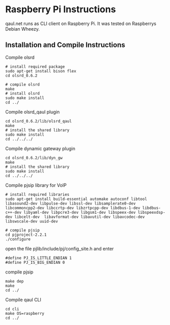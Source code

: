 Raspberry Pi Instructions
=========================

qaul.net runs as CLI client on Raspberry Pi.
It was tested on Raspberrys Debian Wheezy.


Installation and Compile Instructions
--------------------------------------

Compile olsrd

    # install required package
    sudo apt-get install bison flex
    cd olsrd_0.6.2
    
    # compile olsrd
    make
    # install olsrd
    sudo make install
    cd ../

Compile olsrd_qaul plugin

    cd olsrd_0.6.2/lib/olsrd_qaul
    make
    # install the shared library
    sudo make install
    cd ../../../

Compile dynamic gateway plugin

    cd olsrd_0.6.2/lib/dyn_gw
    make
    # install the shared library
    sudo make install
    cd ../../../

Compile pjsip library for VoIP

    # install required libraries
    sudo apt-get install build-essential automake autoconf libtool libasound2-dev libpulse-dev libssl-dev libsamplerate0-dev libcommoncpp2-dev libccrtp-dev libzrtpcpp-dev libdbus-1-dev libdbus-c++-dev libyaml-dev libpcre3-dev libgsm1-dev libspeex-dev libspeexdsp-dev libcelt-dev  libavformat-dev libavutil-dev libavcodec-dev libswscale-dev uuid-dev

    # compile pjsip
    cd pjproject-2.2.1
    ./configure

open the file pjlib/include/pj/config_site.h and enter

    #define PJ_IS_LITTLE_ENDIAN 1 
    #define PJ_IS_BIG_ENDIAN 0

compile pjsip

    make dep
    make
    cd ../

Compile qaul CLI

    cd cli
    make OS=raspberry
    cd ../


